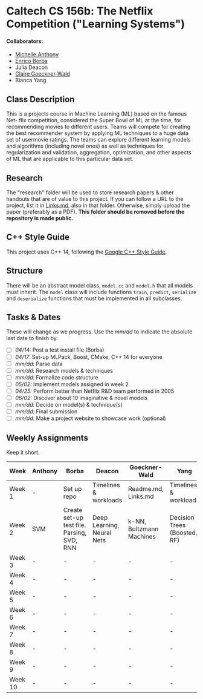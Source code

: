 # Caltech CS 156b: The Netflix Competition ("Learning Systems")

#### Collaborators:
 - [Michelle Anthony](https://github.com/michelle-aa)
 - [Enrico Borba](https://github.com/enricozb)
 - Julia Deacon
 - [Claire Goeckner-Wald](https://github.com/cgoecknerwald)
 - Bianca Yang


## Class Description

This is a projects course in Machine Learning (ML) based on the famous Net-
flix competition, considered the Super Bowl of ML at the time, for recommending
movies to different users. Teams will compete for creating the best 
recommender system by applying ML techniques to a huge data set of usermovie
ratings. The teams can explore different learning models and algorithms
(including novel ones) as well as techniques for regularization and validation, aggregation,
optimization, and other aspects of ML that are applicable to this particular
data set.

## Research

The "research" folder will be used to store research papers & other handouts that are of value to this project. If you can follow a URL to the project, list it in [Links.md](research/Links.md), also in that folder. Otherwise, simply upload the paper (preferably as a PDF). **This folder should be removed before the repository is made public.**

## C++ Style Guide

This project uses C++ 14, following the [Google C++ Style Guide](https://google.github.io/styleguide/cppguide.html). 

## Structure

There will be an abstract model class, `model.cc` and `model.h` that all models must inherit. The `model` class will include functions `train`, `predict`, `serialize` and `deserialize` functions that must be implemented in all subclasses.

## Tasks & Dates
These will change as we progress. Use the *mm/dd* to indicate the absolute last date to finish by.

 - [ ] *04/14:* Post a test install file (Borba)
 - [ ] *04/17:* Set-up MLPack, Boost, CMake, C++ 14 for everyone
 - [ ] *mm/dd:* Parse data
 - [ ] *mm/dd:* Research models & techniques
 - [ ] *mm/dd:* Formalize code structure
 - [ ] *05/02:* Implement models assigned in week 2
 - [ ] *04/25:* Perform better than Netflix R&D team performed in 2005
 - [ ] *06/02:* Discover about 10 imaginative & novel models 
 - [ ] *mm/dd:* Decide on model(s) & technique(s)
 - [ ] *mm/dd:* Final submission
 - [ ] *mm/dd:* Make a project website to showcase work (optional)

## Weekly Assignments 
Keep it short.

| Week    | Anthony | Borba                                      | Deacon                     | Goeckner-Wald               | Yang                         |
|---------|---------|--------------------------------------------|----------------------------|-----------------------------|------------------------------|
| Week 1  | -       | Set up repo                                | Timelines & workloads      | Readme.md, Links.md         | Timelines & workloads        |
| Week 2  | SVM     | Create set-up test file. Parsing, SVD, RNN | Deep Learning, Neural Nets | k-NN, Boltzmann Machines    | Decision Trees (Boosted, RF) |
| Week 3  | -       | -                                          | -                          | -                           | -                            |
| Week 4  | -       | -                                          | -                          | -                           | -                            |
| Week 5  | -       | -                                          | -                          | -                           | -                            |
| Week 6  | -       | -                                          | -                          | -                           | -                            |
| Week 7  | -       | -                                          | -                          | -                           | -                            |
| Week 8  | -       | -                                          | -                          | -                           | -                            |
| Week 9  | -       | -                                          | -                          | -                           | -                            |
| Week 10 | -       | -                                          | -                          | -                           | -                            |


































